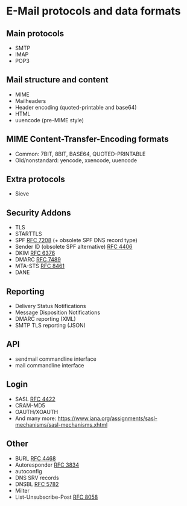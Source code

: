 E-Mail protocols and data formats
=================================

Main protocols
--------------

* SMTP
* IMAP
* POP3

Mail structure and content
--------------------------

* MIME
* Mailheaders
* Header encoding (quoted-printable and base64)
* HTML
* uuencode (pre-MIME style)

MIME Content-Transfer-Encoding formats
--------------------------------------

* Common: 7BIT, 8BIT, BASE64, QUOTED-PRINTABLE
* Old/nonstandard: yencode, xxencode, uuencode

Extra protocols
---------------

* Sieve

Security Addons
---------------

* TLS
* STARTTLS
* SPF [RFC 7208](https://datatracker.ietf.org/doc/html/rfc4406) (+ obsolete SPF DNS record type)
* Sender ID (obsolete SPF alternative) [RFC 4406](https://datatracker.ietf.org/doc/html/rfc4406)
* DKIM [RFC 6376](https://datatracker.ietf.org/doc/html/rfc6376)
* DMARC [RFC 7489](https://datatracker.ietf.org/doc/html/rfc7489)
* MTA-STS [RFC 8461](https://www.rfc-editor.org/rfc/rfc8461.html)
* DANE

Reporting
---------

* Delivery Status Notifications
* Message Disposition Notifications
* DMARC reporting (XML)
* SMTP TLS reporting (JSON)

API
---

* sendmail commandline interface
* mail commandline interface

Login
-----

* SASL [RFC 4422](https://datatracker.ietf.org/doc/html/rfc4422)
* CRAM-MD5
* OAUTH/XOAUTH
* And many more: https://www.iana.org/assignments/sasl-mechanisms/sasl-mechanisms.xhtml

Other
-----

* BURL [RFC 4468](https://www.rfc-editor.org/rfc/rfc4468.html)
* Autoresponder [RFC 3834](https://datatracker.ietf.org/doc/html/rfc3834)
* autoconfig
* DNS SRV records
* DNSBL [RFC 5782](https://datatracker.ietf.org/doc/html/rfc5782)
* Milter
* List-Unsubscribe-Post [RFC 8058](https://datatracker.ietf.org/doc/html/rfc8058)
